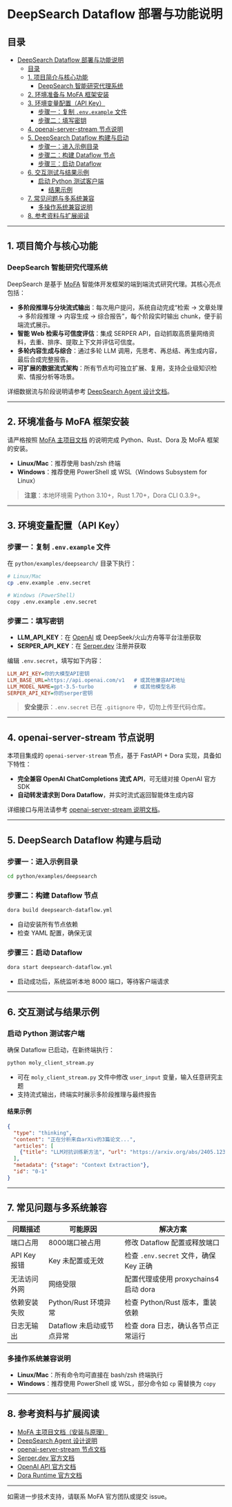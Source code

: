 
# DeepSearch Dataflow 部署与功能说明

## 目录

- [DeepSearch Dataflow 部署与功能说明](#deepsearch-dataflow-部署与功能说明)
  - [目录](#目录)
  - [1. 项目简介与核心功能](#1-项目简介与核心功能)
    - [DeepSearch 智能研究代理系统](#deepsearch-智能研究代理系统)
  - [2. 环境准备与 MoFA 框架安装](#2-环境准备与-mofa-框架安装)
  - [3. 环境变量配置（API Key）](#3-环境变量配置api-key)
    - [步骤一：复制 `.env.example` 文件](#步骤一复制-envexample-文件)
    - [步骤二：填写密钥](#步骤二填写密钥)
  - [4. openai-server-stream 节点说明](#4-openai-server-stream-节点说明)
  - [5. DeepSearch Dataflow 构建与启动](#5-deepsearch-dataflow-构建与启动)
    - [步骤一：进入示例目录](#步骤一进入示例目录)
    - [步骤二：构建 Dataflow 节点](#步骤二构建-dataflow-节点)
    - [步骤三：启动 Dataflow](#步骤三启动-dataflow)
  - [6. 交互测试与结果示例](#6-交互测试与结果示例)
    - [启动 Python 测试客户端](#启动-python-测试客户端)
      - [结果示例](#结果示例)
  - [7. 常见问题与多系统兼容](#7-常见问题与多系统兼容)
    - [多操作系统兼容说明](#多操作系统兼容说明)
  - [8. 参考资料与扩展阅读](#8-参考资料与扩展阅读)

---

## 1. 项目简介与核心功能

### DeepSearch 智能研究代理系统

DeepSearch 是基于 [MoFA](../../README.md) 智能体开发框架的端到端流式研究代理。其核心亮点包括：

- **多阶段推理与分块流式输出**：每次用户提问，系统自动完成“检索 → 文章处理 → 多阶段推理 → 内容生成 → 综合报告”，每个阶段实时输出 chunk，便于前端流式展示。
- **智能 Web 检索与可信度评估**：集成 SERPER API，自动抓取高质量网络资料，去重、排序、提取上下文并评估可信度。
- **多轮内容生成与综合**：通过多轮 LLM 调用，先思考、再总结、再生成内容，最后合成完整报告。
- **可扩展的数据流式架构**：所有节点均可独立扩展、复用，支持企业级知识检索、情报分析等场景。

详细数据流与阶段说明请参考 [DeepSearch Agent 设计文档](../../agent-hub/deep-search/README.md)。

---

## 2. 环境准备与 MoFA 框架安装

请严格按照 [MoFA 主项目文档](../../README.md) 的说明完成 Python、Rust、Dora 及 MoFA 框架的安装。

- **Linux/Mac**：推荐使用 bash/zsh 终端
- **Windows**：推荐使用 PowerShell 或 WSL（Windows Subsystem for Linux）

> **注意**：本地环境需 Python 3.10+，Rust 1.70+，Dora CLI 0.3.9+。

---

## 3. 环境变量配置（API Key）

### 步骤一：复制 `.env.example` 文件

在 `python/examples/deepsearch/` 目录下执行：

```bash
# Linux/Mac
cp .env.example .env.secret

# Windows (PowerShell)
copy .env.example .env.secret
```

### 步骤二：填写密钥

- **LLM_API_KEY**：在 [OpenAI](https://platform.openai.com/account/api-keys) 或 DeepSeek/火山方舟等平台注册获取
- **SERPER_API_KEY**：在 [Serper.dev](https://serper.dev/) 注册并获取

编辑 `.env.secret`，填写如下内容：

```ini
LLM_API_KEY=你的大模型API密钥
LLM_BASE_URL=https://api.openai.com/v1   # 或其他兼容API地址
LLM_MODEL_NAME=gpt-3.5-turbo             # 或其他模型名称
SERPER_API_KEY=你的serper密钥
```

> **安全提示**：`.env.secret` 已在 `.gitignore` 中，切勿上传至代码仓库。

---

## 4. openai-server-stream 节点说明

本项目集成的 `openai-server-stream` 节点，基于 FastAPI + Dora 实现，具备如下特性：

- **完全兼容 OpenAI ChatCompletions 流式 API**，可无缝对接 OpenAI 官方 SDK
- **自动转发请求到 Dora Dataflow**，并实时流式返回智能体生成内容

详细接口与用法请参考 [openai-server-stream 说明文档](../../node-hub/openai-server-stream/README.md)。

---

## 5. DeepSearch Dataflow 构建与启动

### 步骤一：进入示例目录

```bash
cd python/examples/deepsearch
```

### 步骤二：构建 Dataflow 节点

```bash
dora build deepsearch-dataflow.yml
```

- 自动安装所有节点依赖
- 检查 YAML 配置，确保无误

### 步骤三：启动 Dataflow

```bash
dora start deepsearch-dataflow.yml
```

- 启动成功后，系统监听本地 8000 端口，等待客户端请求

---

## 6. 交互测试与结果示例

### 启动 Python 测试客户端

确保 Dataflow 已启动，在新终端执行：

```bash
python moly_client_stream.py
```

- 可在 `moly_client_stream.py` 文件中修改 `user_input` 变量，输入任意研究主题
- 支持流式输出，终端实时展示多阶段推理与最终报告

#### 结果示例

```json
{
  "type": "thinking",
  "content": "正在分析来自arXiv的3篇论文...",
  "articles": [
    {"title": "LLM对抗训练新方法", "url": "https://arxiv.org/abs/2405.12345", "relevance": 0.95}
  ],
  "metadata": {"stage": "Context Extraction"},
  "id": "0-1"
}
```


---

## 7. 常见问题与多系统兼容

| 问题描述 | 可能原因 | 解决方案 |
|----------|----------|----------|
| 端口占用 | 8000端口被占用 | 修改 Dataflow 配置或释放端口 |
| API Key 报错 | Key 未配置或无效 | 检查 `.env.secret` 文件，确保 Key 正确 |
| 无法访问外网 | 网络受限 | 配置代理或使用 proxychains4 启动 dora |
| 依赖安装失败 | Python/Rust 环境异常 | 检查 Python/Rust 版本，重装依赖 |
| 日志无输出 | Dataflow 未启动或节点异常 | 检查 dora 日志，确认各节点正常运行 |

### 多操作系统兼容说明

- **Linux/Mac**：所有命令均可直接在 bash/zsh 终端执行
- **Windows**：推荐使用 PowerShell 或 WSL，部分命令如 `cp` 需替换为 `copy`

---

## 8. 参考资料与扩展阅读

- [MoFA 主项目文档（安装与原理）](../README.md)
- [DeepSearch Agent 设计说明](../../agent-hub/deep-search/README.md)
- [openai-server-stream 节点文档](../../node-hub/openai-server-stream/README.md)
- [Serper.dev 官方文档](https://serper.dev/)
- [OpenAI API 官方文档](https://platform.openai.com/docs/api-reference)
- [Dora Runtime 官方文档](https://dora-rs.ai/)

---

如需进一步技术支持，请联系 MoFA 官方团队或提交 issue。


